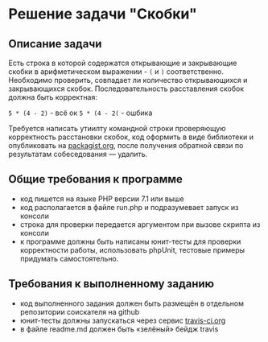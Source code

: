 # Решение задачи "Скобки"

## Описание задачи
Есть строка в которой содержатся открывающие и закрывающие скобки в арифметическом выражении - `(` и `)` соответственно. Необходимо проверить, совпадает ли количество открывающихся и закрывающихся скобок.
Последовательность расставления скобок должна быть корректная:

`5 * (4 - 2)` - всё ок
`5 * (4 - 2(` - ошбика

Требуется написать утиилту командной строки проверяющую корректность расстановки скобок, код оформить в виде библиотеки и опубликовать на 
[packagist.org](https://packagist.org), после получения обратной связи по результатам собеседования — удалить.

## Общие требования к программе
- код пишется на языке PHP версии 7.1 или выше
- код располагается в файле run.php и подразумевает запуск из консоли
- строка для проверки передается аргументом при вызове скрипта из консоли
- к программе должны быть написаны юнит-тесты для проверки корректности работы, использовать phpUnit, тестовые примеры придумать самостоятельно.

## Требования к выполненному заданию
- код выполненного задания должен быть размещён в отдельном репозитории соискателя на github
- юнит-тесты должны запускаться через сервис [travis-ci.org](http://travis-ci.org)
- в файле readme.md должен быть «зелёный» бейдж travis 
